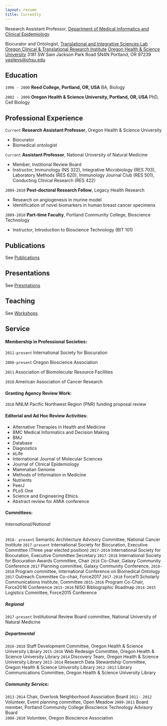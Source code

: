 ```yaml
---
layout: resume
title: Currently
---
```

Research Assistant Professor, [Department of Medical Informatics and Clinical Epidemiology](https://www.ohsu.edu/xd/education/schools/school-of-medicine/departments/clinical-departments/dmice/)

Biocurator and Ontologist, [Translational and Integrative Sciences Lab](https://tislab.org/)
[Oregon Clinical & Translational Research Institute](https://www.ohsu.edu/xd/research/centers-institutes/octri/index.cfm)
[Oregon Health & Science University](https://www.ohsu.edu/xd/)
3181 SW Sam Jackson Park Road SN4N
Portland, OR 97239
vasilevs@ohsu.edu

## Education

`1996 - 2000`
__Reed College, Portland, OR, USA__
BA, Biology

`2002 - 2009`
__Oregon Health & Science University, Portland, OR, USA__
PhD, Cell Biology

## Professional Experience

`Current`
__Research Assistant Professor__, Oregon Health & Science University  

- Biocurator
- Biomedical ontologist

`Current`
__Assistant Professor__, National University of Natural Medicine

- Member, Institional Review Board
- Instructor, Immunology (NS 322), Integrative Microbiology (RES 703), Laboratory Methods (RES 620), Immunology Journal Club (RES 501), Conducting Clinical Research (RES 422)

`2009-2010`
__Post-doctoral Research Fellow__, Legacy Health Research 

- Research on angiogenesis in murine model
- Identification of novel biomarkers in human breast cancer specimens

`2009-2010`
__Part-time Faculty__, Portland Community College, Bioscience Technology

- Instructor, Introduction to Bioscience Technology (BIT 101)

## Publications

See [Publications](https://nicolevasilevsky.github.io/publications/)

## Presentations

See [Presntations](https://nicolevasilevsky.github.io/presentations/)

## Teaching

See [Workshops](https://nicolevasilevsky.github.io/workshops/)

## Service

####  Membership in Professional Societies:

`2011-present`
International Society for Biocuration

`2008-present`
Oregon Bioscience Association

`2011` 
Association of Biomolecular Resource Facilities

`2010`
American Association of Cancer Research


#### Granting Agency Review Work:
`2018`
NNLM Pacific Northwest Region (PNR) funding proposal review

#### Editorial and Ad Hoc Review Activities:
- Alternative Therapies in Health and Medicine
- BMC Medical Informatics and Decision Making 
- BMJ
- Database
- Diagnostics
- eLife
- International Journal of Molecular Sciences
- Journal of Clinical Epidemiology
- Mammalian Genome
- Methods of Information in Medicine
- Nutrients 
- PeerJ
- PLoS One
- Science and Engineering Ethics
- Abstract review for AMIA conference

#### Committees:

###### International/National
`2018- present` 
Semantic Architecture Advisory Committee, National Cancer Institute
`2017-present` 
International Society for Biocuration, Executive Committee (Three year elected position)
`2017-2019` 
International Society for Biocuration, Executive Committee Secretary 
`2017-2018` 
International Society for Biocuration Awards Committee, Chair
`2018` 
Co-Chair, Galaxy Community Conference 
`2017` 
Planning committee, Galaxy Community Conference, 
`2016-2018`
Program committee, International Conference on Biomedical Ontology 
`2017` 
Outreach Committee Co-chair, Force2017 
`2017-2018`
Force11 Scholarly Communications Institute, Committee
`2015-2016` 
Program Co-Chair, Force2016 Conference 
`2015-2016` 
NISO Bibliographic Roadmap
`2014-2015`
Logistics Committee, Force2015 Conference 

##### Regional
`2017-present` 
Institutional Review Board committee, National University of Natural Medicine

##### Departmental
`2016-2018` 
Staff Development Committee, Oregon Health & Science University Library
`2015-2016`
Web Redesign Committee, Oregon Health & Science University Library 
`2014`
Discovery Team, Oregon Health & Science University Library
`2013-2014`
Research Data Stewardship Committee, Oregon Health & Science University Library
`2012-2013`
Library Communications Committee, Oregon Health & Science University Library

##### Community Service:
`2013-2014`
Chair, Overlook Neighborhood Association Board
`2011- 2012`
Volunteer, Event planning committee, Open Meadow 
`2009-2011`
Board member, Portland Community College Bioscience Technology Advisory Board           
`2008-2010`
Volunteer, Oregon Bioscience Association 

<!-- ### Footer

Last updated: Dec 2018 -->


